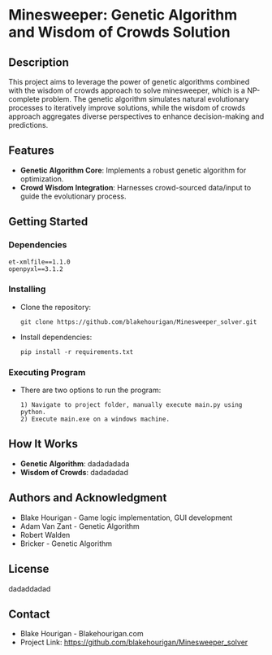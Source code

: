 # Minesweeper: Genetic Algorithm and Wisdom of Crowds Solution

## Description
This project aims to leverage the power of genetic algorithms combined with the wisdom of crowds approach to solve minesweeper, which is a NP-complete problem. The genetic algorithm simulates natural evolutionary processes to iteratively improve solutions, while the wisdom of crowds approach aggregates diverse perspectives to enhance decision-making and predictions.

## Features
- **Genetic Algorithm Core**: Implements a robust genetic algorithm for optimization.
- **Crowd Wisdom Integration**: Harnesses crowd-sourced data/input to guide the evolutionary process.

## Getting Started

### Dependencies
```
et-xmlfile==1.1.0
openpyxl==3.1.2
```

### Installing
- Clone the repository: 
  ```
  git clone https://github.com/blakehourigan/Minesweeper_solver.git
  ```
- Install dependencies:
  ```
  pip install -r requirements.txt

  ```

### Executing Program
- There are two options to run the program:
  ```
  1) Navigate to project folder, manually execute main.py using python.
  2) Execute main.exe on a windows machine. 
  ```

## How It Works
- **Genetic Algorithm**: dadadadada
- **Wisdom of Crowds**: dadadadad

## Authors and Acknowledgment
- Blake Hourigan - Game logic implementation, GUI development
- Adam Van Zant - Genetic Algorithm 
- Robert Walden
- Bricker - Genetic Algorithm 

## License
dadaddadad

## Contact
- Blake Hourigan - Blakehourigan.com
- Project Link: https://github.com/blakehourigan/Minesweeper_solver
